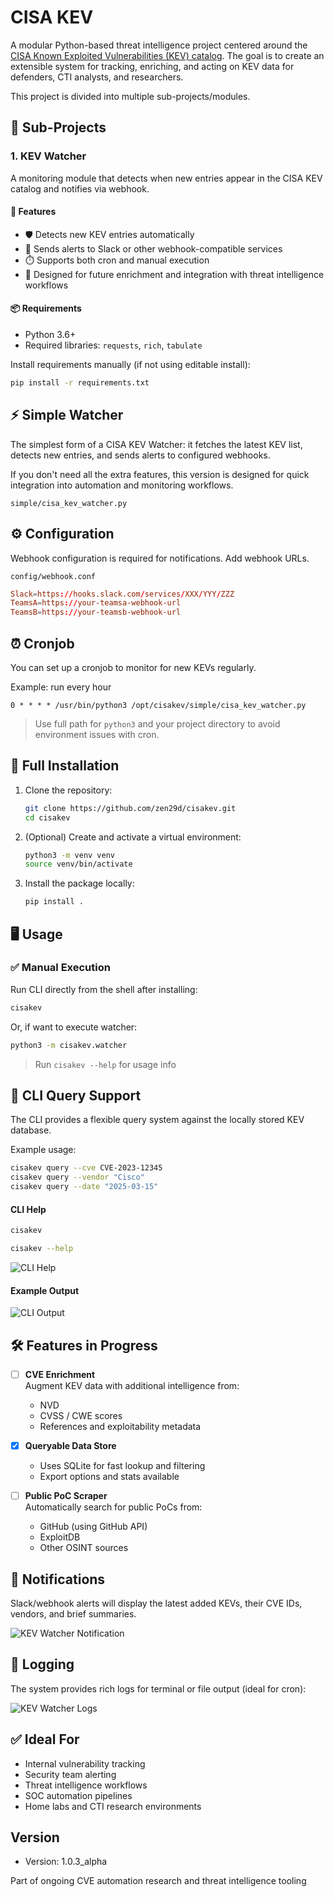 


# CISA KEV

A modular Python-based threat intelligence project centered around the [CISA Known Exploited Vulnerabilities (KEV) catalog](https://www.cisa.gov/known-exploited-vulnerabilities-catalog). The goal is to create an extensible system for tracking, enriching, and acting on KEV data for defenders, CTI analysts, and researchers.

This project is divided into multiple sub-projects/modules.


## 🧩 Sub-Projects

### 1. KEV Watcher

A monitoring module that detects when new entries appear in the CISA KEV catalog and notifies via webhook.

#### 🔧 Features

- 🛡️ Detects new KEV entries automatically
- 🔔 Sends alerts to Slack or other webhook-compatible services
- ⏱️ Supports both cron and manual execution
- 🧠 Designed for future enrichment and integration with threat intelligence workflows

#### 📦 Requirements

- Python 3.6+
- Required libraries: `requests`, `rich`, `tabulate`

Install requirements manually (if not using editable install):

```bash
pip install -r requirements.txt
```

## ⚡ Simple Watcher

The simplest form of a CISA KEV Watcher: it fetches the latest KEV list, detects new entries, and sends alerts to configured webhooks.

If you don't need all the extra features, this version is designed for quick integration into automation and monitoring workflows.

```
simple/cisa_kev_watcher.py
```


## ⚙️ Configuration

Webhook configuration is required for notifications. Add webhook URLs.

`config/webhook.conf`

```conf
Slack=https://hooks.slack.com/services/XXX/YYY/ZZZ
TeamsA=https://your-teamsa-webhook-url
TeamsB=https://your-teamsb-webhook-url
```


## ⏰ Cronjob

You can set up a cronjob to monitor for new KEVs regularly.

Example: run every hour

```cron
0 * * * * /usr/bin/python3 /opt/cisakev/simple/cisa_kev_watcher.py
```

> Use full path for `python3` and your project directory to avoid environment issues with cron.


## 🚀 Full Installation

1. Clone the repository:
   ```bash
   git clone https://github.com/zen29d/cisakev.git
   cd cisakev
   ```

2. (Optional) Create and activate a virtual environment:
   ```bash
   python3 -m venv venv
   source venv/bin/activate
   ```

3. Install the package locally:
   ```bash
   pip install .
   ```


## 🖥️ Usage

### ✅ Manual Execution

Run CLI directly from the shell after installing:

```bash
cisakev
```

Or, if want to execute watcher:

```bash
python3 -m cisakev.watcher
```

> Run `cisakev --help` for usage info



## 🔎 CLI Query Support

The CLI provides a flexible query system against the locally stored KEV database.

Example usage:

```bash
cisakev query --cve CVE-2023-12345
cisakev query --vendor "Cisco"
cisakev query --date "2025-03-15"
```

#### CLI Help

```bash
cisakev
```

```bash
cisakev --help
```

![CLI Help](media/cli_help.png)

#### Example Output

![CLI Output](media/cli_list.png)



## 🛠️ Features in Progress

- [ ] **CVE Enrichment**  
  Augment KEV data with additional intelligence from:
  - NVD
  - CVSS / CWE scores
  - References and exploitability metadata

- [x] **Queryable Data Store**
  - Uses SQLite for fast lookup and filtering
  - Export options and stats available

- [ ] **Public PoC Scraper**  
  Automatically search for public PoCs from:
  - GitHub (using GitHub API)
  - ExploitDB
  - Other OSINT sources



## 🔔 Notifications

Slack/webhook alerts will display the latest added KEVs, their CVE IDs, vendors, and brief summaries.

![KEV Watcher Notification](media/slack_notification.png)



## 📝 Logging

The system provides rich logs for terminal or file output (ideal for cron):

![KEV Watcher Logs](media/logs.png)



## ✅ Ideal For

- Internal vulnerability tracking
- Security team alerting
- Threat intelligence workflows
- SOC automation pipelines
- Home labs and CTI research environments

## Version

- Version: 1.0.3_alpha

Part of ongoing CVE automation research and threat intelligence tooling